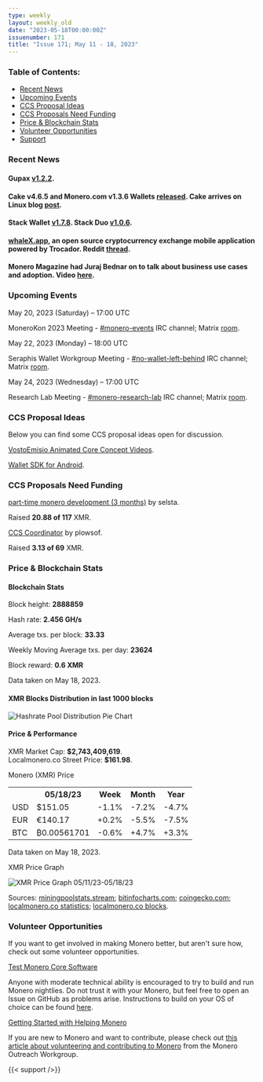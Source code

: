 ```yaml
---
type: weekly
layout: weekly_old
date: "2023-05-18T00:00:00Z"
issuenumber: 171
title: "Issue 171; May 11 - 18, 2023"
---
```


<h3>Table of Contents:</h3>
<ul class="contents">
    <li><a href="#news">Recent News</a></li>
    <li><a href="#events">Upcoming Events</a></li>
    <li><a href="#ideas">CCS Proposal Ideas</a></li>
    <li><a href="#proposals">CCS Proposals Need Funding</a></li>
    <li><a href="#stats">Price & Blockchain Stats</a></li>
    <li><a href="#volunteer">Volunteer Opportunities</a></li>
    <li><a href="#support">Support</a></li>
</ul>

<h3 id="news">Recent News</h3>

<div class="newsbyte">
    <h4>Gupax <a href="https://github.com/hinto-janai/gupax/releases/tag/v1.2.2" target="_blank">v1.2.2</a>.</h4>
</div>

<div class="newsbyte">
    <h4>Cake v4.6.5 and Monero.com v1.3.6 Wallets <a href="https://github.com/cake-tech/cake_wallet/releases/tag/v4.6.5" target="_blank">released</a>. Cake arrives on Linux blog <a href="https://cakelabs.com/news/cake-wallet-arrives-on-linux/" target="_blank">post</a>.</h4>
</div>

<div class="newsbyte">
    <h4>Stack Wallet <a href="https://github.com/cypherstack/stack_wallet/releases/tag/build_172" target="_blank">v1.7.8</a>. Stack Duo <a href="https://github.com/cypherstack/stack_duo/releases/tag/build_010" target="_blank">v1.0.6</a>.</h4>
</div>

<div class="newsbyte">
    <h4><a href="https://whalex.app/" target="_blank">whaleX.app</a>, an open source cryptocurrency exchange mobile application powered by Trocador. Reddit <a href="https://teddit.adminforge.de/r/Monero/comments/13j418r/announcement_whalex_an_open_source_cryptocurrency/" target="_blank">thread</a>.</h4>
</div>

<div class="newsbyte">
    <h4>Monero Magazine had Juraj Bednar on to talk about business use cases and adoption. Video <a href="https://piped.adminforge.de/watch?v=TJ7PlVM1yZc" target="_blank">here</a>.</h4>
</div>

<h3 id="events">Upcoming Events</h3>

<div class="event">
    <p class="date" markdown="1">May 20, 2023 (Saturday) – 17:00 UTC</p>
    <p markdown="1">MoneroKon 2023 Meeting - <a href="irc://irc.libera.chat/#monero-events" target="_blank">#monero-events</a> IRC channel; Matrix <a href="https://matrix.to/#/#monero-events:monero.social" target="_blank">room</a>.</p>
</div>

<div class="event">
    <p class="date" markdown="1">May 22, 2023 (Monday) – 18:00 UTC</p>
    <p markdown="1">Seraphis Wallet Workgroup Meeting - <a href="irc://irc.libera.chat/#no-wallet-left-behind" target="_blank">#no-wallet-left-behind</a> IRC channel; Matrix <a href="https://matrix.to/#/#no-wallet-left-behind:monero.social" target="_blank">room</a>.</p>
</div>

<div class="event">
    <p class="date" markdown="1">May 24, 2023 (Wednesday) – 17:00 UTC</p>
    <p markdown="1">Research Lab Meeting - <a href="irc://irc.libera.chat/#monero-research-lab" target="_blank">#monero-research-lab</a> IRC channel; Matrix <a href="https://matrix.to/#/#monero-research-lab:monero.social" target="_blank">room</a>.</p>
</div>

<h3 id="ideas">CCS Proposal Ideas</h3>

<p>Below you can find some CCS proposal ideas open for discussion.</p>

<div class="proposal">
<p><a href="https://repo.getmonero.org/monero-project/ccs-proposals/-/merge_requests/387" target="_blank">VostoEmisio Animated Core Concept Videos</a>.</p>
</div>

<div class="proposal">
<p><a href="https://repo.getmonero.org/monero-project/ccs-proposals/-/merge_requests/388" target="_blank">Wallet SDK for Android</a>.</p>
</div>

<h3 id="proposals">CCS Proposals Need Funding</h3>

<div class="proposal">
    <p><a href="https://ccs.getmonero.org/proposals/selsta-9.html" target="_blank">part-time monero development (3 months)</a> by selsta.</p>
    <p>Raised <b>20.88 of 117</b> XMR.</p>
</div>

<div class="proposal">
    <p><a href="https://ccs.getmonero.org/proposals/plowsof-ccs-coordinator-2.html" target="_blank">CCS Coordinator</a> by plowsof.</p>
    <p>Raised <b>3.13 of 69</b> XMR.</p>
</div>

<h3 id="stats">Price & Blockchain Stats</h3>

<h4 class="stat">Blockchain Stats</h4>

<div class="bcstats">
    <p>Block height: <b>2888859</b></p>
    <p>Hash rate: <b>2.456 GH/s</b></p>
    <p>Average txs. per block: <b>33.33</b></p>
    <p>Weekly Moving Average txs. per day: <b>23624</b></p>
    <p>Block reward: <b>0.6 XMR</b></p>
</div>
<p class="note">Data taken on May 18, 2023.</p>

<h4 class="stat">XMR Blocks Distribution in last 1000 blocks</h4>
<p><img src="/img/hashrate-pool-distribution-05181.png" alt="Hashrate Pool Distribution Pie Chart"/></p>

<h4 class="stat" id="price-stat">Price & Performance</h4>

<div class="price-intro">XMR Market Cap: <b>$2,743,409,619</b>.<br/>Localmonero.co Street Price: <b>$161.98</b>.</div>

<p class="table-title">Monero (XMR) Price</p>
<table class="price-table">
  <tr class="row1">
    <th></th>
    <th>05/18/23</th>
    <th>Week</th>
    <th>Month</th>
    <th>Year</th>
  </tr>
  <tr>
    <td data-th="XMR to">USD</td>
    <td data-th="05/18/23">$151.05</td>
    <td data-th="Week" class="red">-1.1%</td>
    <td data-th="Month" class="red">-7.2%</td>
    <td data-th="Year" class="red">-4.7%</td>
  </tr>
  <tr class="row3">
    <td data-th="XMR to">EUR</td>
    <td data-th="05/18/23">€140.17</td>
    <td data-th="Week" class="green">+0.2%</td>
    <td data-th="Month" class="red">-5.5%</td>
    <td data-th="Year" class="red">-7.5%</td>
  </tr>
  <tr>
    <td data-th="XMR to">BTC</td>
    <td data-th="05/18/23">₿0.00561701</td>
    <td data-th="Week" class="red">-0.6%</td>
    <td data-th="Month" class="green">+4.7%</td>
    <td data-th="Year" class="green">+3.3%</td>
  </tr>
</table>
<p class="note">Data taken on May 18, 2023.</p>

<p class="table-title">XMR Price Graph</p>

![XMR Price Graph 05/11/23-05/18/23](/img/weekly-chart-05181.png "XMR Price Graph 05/11/23-05/18/23")

Sources: <a href="https://miningpoolstats.stream/monero" target="_blank">miningpoolstats.stream</a>; <a href="https://bitinfocharts.com/monero/" target="_blank">bitinfocharts.com</a>; <a href="https://www.coingecko.com/en/coins/monero" target="_blank">coingecko.com</a>; <a href="https://localmonero.co/statistics" target="_blank">localmonero.co statistics</a>; <a href="https://localmonero.co/blocks" target="_blank">localmonero.co blocks</a>.

<h3 id="volunteer">Volunteer Opportunities</h3>

<p>If you want to get involved in making Monero better, but aren't sure how, check out some volunteer opportunities.</p>

<div class="newsbyte">
    <p class="date"><a href="https://github.com/monero-project/monero" target="_blank">Test Monero Core Software</a></p>
    <p>Anyone with moderate technical ability is encouraged to try to build and run Monero nightlies. Do not trust it with your Monero, but feel free to open an Issue on GitHub as problems arise. Instructions to build on your OS of choice can be found <a href="https://github.com/monero-project/monero#compiling-monero-from-source" target="_blank">here</a>. </p>
</div>

<div class="newsbyte">
    <p class="date"><a href="https://github.com/monero-project/monero" target="_blank">Getting Started with Helping Monero</a></p>
    <p>If you are new to Monero and want to contribute, please check out <a href="https://www.monerooutreach.org/stories/getting-started-helping-monero.php" target="_blank">this article about volunteering and contributing to Monero</a> from the Monero Outreach Workgroup. </p>
</div>

{{< support />}}

